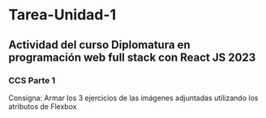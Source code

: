 # Tarea-Unidad-1

## Actividad del curso Diplomatura en programación web full stack con React JS 2023

### CCS Parte 1

Consigna:
Armar los 3 ejercicios de las imágenes adjuntadas utilizando los atributos de Flexbox
